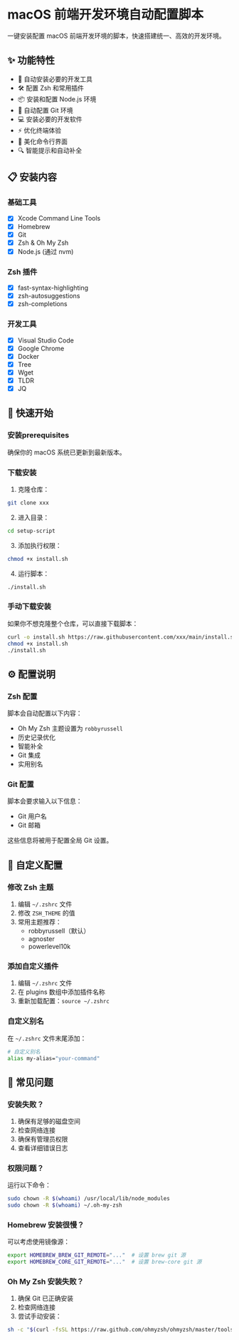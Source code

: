 # macOS 前端开发环境自动配置脚本

一键安装配置 macOS 前端开发环境的脚本，快速搭建统一、高效的开发环境。

## ✨ 功能特性

- 🚀 自动安装必要的开发工具
- 🛠 配置 Zsh 和常用插件
- 📦 安装和配置 Node.js 环境
- 🔧 自动配置 Git 环境
- 💻 安装必要的开发软件
- ⚡️ 优化终端体验
- 🎨 美化命令行界面
- 🔍 智能提示和自动补全

## 📋 安装内容

### 基础工具
- [x] Xcode Command Line Tools
- [x] Homebrew
- [x] Git
- [x] Zsh & Oh My Zsh
- [x] Node.js (通过 nvm)

### Zsh 插件
- [x] fast-syntax-highlighting
- [x] zsh-autosuggestions
- [x] zsh-completions

### 开发工具
- [x] Visual Studio Code
- [x] Google Chrome
- [x] Docker
- [x] Tree
- [x] Wget
- [x] TLDR
- [x] JQ

## 🚀 快速开始

### 安装prerequisites

确保你的 macOS 系统已更新到最新版本。

### 下载安装

1. 克隆仓库：
```bash
git clone xxx
```

2. 进入目录：
```bash
cd setup-script
```

3. 添加执行权限：
```bash
chmod +x install.sh
```

4. 运行脚本：
```bash
./install.sh
```

### 手动下载安装

如果你不想克隆整个仓库，可以直接下载脚本：

```bash
curl -o install.sh https://raw.githubusercontent.com/xxx/main/install.sh
chmod +x install.sh
./install.sh
```

## ⚙️ 配置说明

### Zsh 配置

脚本会自动配置以下内容：

- Oh My Zsh 主题设置为 `robbyrussell`
- 历史记录优化
- 智能补全
- Git 集成
- 实用别名

### Git 配置

脚本会要求输入以下信息：
- Git 用户名
- Git 邮箱

这些信息将被用于配置全局 Git 设置。

## 🔧 自定义配置

### 修改 Zsh 主题

1. 编辑 `~/.zshrc` 文件
2. 修改 `ZSH_THEME` 的值
3. 常用主题推荐：
   - robbyrussell（默认）
   - agnoster
   - powerlevel10k

### 添加自定义插件

1. 编辑 `~/.zshrc` 文件
2. 在 plugins 数组中添加插件名称
3. 重新加载配置：`source ~/.zshrc`

### 自定义别名

在 `~/.zshrc` 文件末尾添加：

```bash
# 自定义别名
alias my-alias="your-command"
```

## 📝 常见问题

### 安装失败？

1. 确保有足够的磁盘空间
2. 检查网络连接
3. 确保有管理员权限
4. 查看详细错误日志

### 权限问题？

运行以下命令：

```bash
sudo chown -R $(whoami) /usr/local/lib/node_modules
sudo chown -R $(whoami) ~/.oh-my-zsh
```

### Homebrew 安装很慢？

可以考虑使用镜像源：

```bash
export HOMEBREW_BREW_GIT_REMOTE="..."  # 设置 brew git 源
export HOMEBREW_CORE_GIT_REMOTE="..."  # 设置 brew-core git 源
```

### Oh My Zsh 安装失败？

1. 确保 Git 已正确安装
2. 检查网络连接
3. 尝试手动安装：
```bash
sh -c "$(curl -fsSL https://raw.github.com/ohmyzsh/ohmyzsh/master/tools/install.sh)"
```
